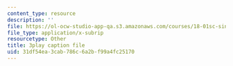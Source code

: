 ```yaml
---
content_type: resource
description: ''
file: https://ol-ocw-studio-app-qa.s3.amazonaws.com/courses/18-01sc-single-variable-calculus-fall-2010/31df54ea3cab786c6a2bf99a4fc25170_4sTKcvYMNxk.srt
file_type: application/x-subrip
resourcetype: Other
title: 3play caption file
uid: 31df54ea-3cab-786c-6a2b-f99a4fc25170
---
```

